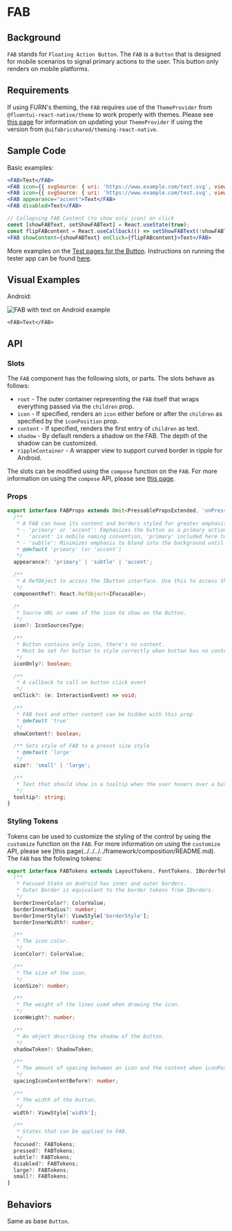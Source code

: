 # FAB

## Background

`FAB` stands for `Floating Action Button`. The `FAB` is a `Button` that is designed for mobile scenarios to signal primary actions to the user. This button only renders on mobile platforms.

## Requirements

If using FURN's theming, the `FAB` requires use of the `ThemeProvider` from `@fluentui-react-native/theme` to work properly with themes. Please see [this page](../../../../../docs/pages/Guides/UpdateThemeProvider.md) for information on updating your `ThemeProvider` if using the version from `@uifabricshared/theming-react-native`.

## Sample Code

Basic examples:

```jsx
<FAB>Text</FAB>
<FAB icon={{ svgSource: { uri: 'https://www.example.com/test.svg', viewBox: '0 0 100 100' } }} iconOnly/>
<FAB icon={{ svgSource: { uri: 'https://www.example.com/test.svg', viewBox: '0 0 100 100' } }}>Text</FAB>
<FAB appearance="accent">Text</FAB>
<FAB disabled>Text</FAB>

// Collapsing FAB Content (to show only icon) on click
const [showFABText, setShowFABText] = React.useState(true);
const flipFABcontent = React.useCallback(() => setShowFABText(!showFABText), [showFABText]);
<FAB showContent={showFABText} onClick={flipFABcontent}>Text</FAB>
```

More examples on the [Test pages for the Button](../../../../../apps/fluent-tester/src/TestComponents/Button). Instructions on running the tester app can be found [here](../../../../../apps/fluent-tester/README.md).

## Visual Examples

Android:

![FAB with text on Android example](../../assets/fab_example_android.png)

```tsx
<FAB>Text</FAB>
```

## API

### Slots

The `FAB` component has the following slots, or parts. The slots behave as follows:

- `root` - The outer container representing the `FAB` itself that wraps everything passed via the `children` prop.
- `icon` - If specified, renders an `icon` either before or after the `children` as specified by the `iconPosition` prop.
- `content` - If specified, renders the first entry of `children` as text.
- `shadow` - By default renders a shadow on the FAB. The depth of the shadow can be customized.
- `rippleContainer` - A wrapper view to support curved border in ripple for Android.

The slots can be modified using the `compose` function on the `FAB`. For more information on using the `compose` API, please see [this page](../../../../framework/composition/README.md).

### Props

```ts
export interface FABProps extends Omit<PressablePropsExtended, 'onPress'> {
  /**
   * A FAB can have its content and borders styled for greater emphasis or to be subtle.
   * - 'primary' or 'accent': Emphasizes the button as a primary action.
   *   'accent' is mobile naming convention, 'primary' included here to maintain parity with Button.
   * - 'subtle': Minimizes emphasis to blend into the background until hovered or focused.
   * @default 'primary' (or 'accent')
   */
  appearance?: 'primary' | 'subtle' | 'accent';

  /**
   * A RefObject to access the IButton interface. Use this to access the public methods and properties of the component.
   */
  componentRef?: React.RefObject<IFocusable>;

  /*
   * Source URL or name of the icon to show on the Button.
   */
  icon?: IconSourcesType;

  /**
   * Button contains only icon, there's no content.
   * Must be set for button to style correctly when button has no content.
   */
  iconOnly?: boolean;

  /**
   * A callback to call on button click event
   */
  onClick?: (e: InteractionEvent) => void;

  /**
   * FAB text and other content can be hidden with this prop
   * @default 'true'
   */
  showContent?: boolean;

  /** Sets style of FAB to a preset size style
   * @default 'large'
   */
  size?: 'small' | 'large';

  /**
   * Text that should show in a tooltip when the user hovers over a button.
   */
  tooltip?: string;
}
```

### Styling Tokens

Tokens can be used to customize the styling of the control by using the `customize` function on the `FAB`. For more information on using the `customize` API, please see [this page(../../../../framework/composition/README.md). The `FAB` has the following tokens:

```ts
export interface FABTokens extends LayoutTokens, FontTokens, IBorderTokens, IShadowTokens, IColorTokens {
  /**
   * Focused State on Android has inner and outer borders.
   * Outer Border is equivalent to the border tokens from IBorders.
   */
  borderInnerColor?: ColorValue;
  borderInnerRadius?: number;
  borderInnerStyle?: ViewStyle['borderStyle'];
  borderInnerWidth?: number;

  /**
   * The icon color.
   */
  iconColor?: ColorValue;

  /**
   * The size of the icon.
   */
  iconSize?: number;

  /**
   * The weight of the lines used when drawing the icon.
   */
  iconWeight?: number;

  /**
   * An object describing the shadow of the button.
   */
  shadowToken?: ShadowToken;

  /**
   * The amount of spacing between an icon and the content when iconPosition is set to 'before', in pixels.
   */
  spacingIconContentBefore?: number;

  /**
   * The width of the button.
   */
  width?: ViewStyle['width'];

  /**
   * States that can be applied to FAB.
   */
  focused?: FABTokens;
  pressed?: FABTokens;
  subtle?: FABTokens;
  disabled?: FABTokens;
  large?: FABTokens;
  small?: FABTokens;
}
```

## Behaviors

Same as base `Button`.

